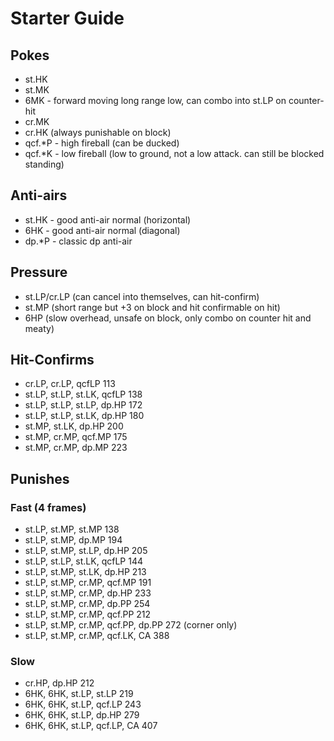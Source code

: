 # Starter Guide

## Pokes

- st.HK
- st.MK 
- 6MK - forward moving long range low, can combo into st.LP on counter-hit
- cr.MK
- cr.HK (always punishable on block)  
- qcf.\*P - high fireball (can be ducked)
- qcf.\*K - low fireball (low to ground, not a low attack. can still be blocked standing)

## Anti-airs

- st.HK - good anti-air normal (horizontal)
- 6HK - good anti-air normal (diagonal)
- dp.\*P - classic dp anti-air

## Pressure

- st.LP/cr.LP  (can cancel into themselves, can hit-confirm)
- st.MP (short range but +3 on block and hit confirmable on hit)  
- 6HP (slow overhead, unsafe on block, only combo on counter hit and meaty)

## Hit-Confirms

- cr.LP, cr.LP, qcfLP 113  
- st.LP, st.LP, st.LK, qcfLP 138  
- st.LP, st.LP, st.LP, dp.HP 172  
- st.LP, st.LP, st.LK, dp.HP 180  
- st.MP, st.LK, dp.HP 200 
- st.MP, cr.MP, qcf.MP 175  
- st.MP, cr.MP, dp.MP 223 

## Punishes

### Fast (4 frames)

- st.LP, st.MP, st.MP 138  
- st.LP, st.MP, dp.MP 194  
- st.LP, st.MP, st.LP, dp.HP 205  
- st.LP, st.LP, st.LK, qcfLP 144  
- st.LP, st.MP, st.LK, dp.HP 213  
- st.LP, st.MP, cr.MP, qcf.MP 191  
- st.LP, st.MP, cr.MP, dp.HP 233  
- st.LP, st.MP, cr.MP, dp.PP 254  
- st.LP, st.MP, cr.MP, qcf.PP 212  
- st.LP, st.MP, cr.MP, qcf.PP, dp.PP 272 (corner only)  
- st.LP, st.MP, cr.MP, qcf.LK, CA 388  

### Slow

- cr.HP, dp.HP 212  
- 6HK, 6HK, st.LP, st.LP 219  
- 6HK, 6HK, st.LP, qcf.LP 243  
- 6HK, 6HK, st.LP, dp.HP 279  
- 6HK, 6HK, st.LP, qcf.LP, CA 407  

